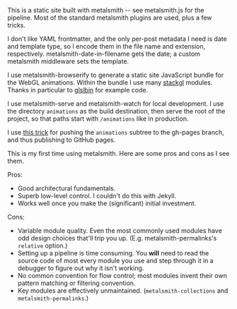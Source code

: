 This is a static site built with metalsmith -- see metalsmith.js for the pipeline. Most of the standard metalsmith plugins are used, plus a few tricks.

I don't like YAML frontmatter, and the only per-post metadata I need is date and template type, so I encode them in the file name and extension, respectively. metalsmith-date-in-filename gets the date; a custom metalsmith middleware sets the template.

I use metalsmith-browserify to generate a static site JavaScript bundle for the WebGL animations. Within the bundle I use many [stackgl](http://stack.gl/) modules. Thanks in particular to [glslbin](http://glslb.in/) for example code.

I use metalsmith-serve and metalsmith-watch for local development. I use the directory `animations` as the build destination, then serve the root of the project, so that paths start with `/animations` like in production.

I use [this trick](https://gist.github.com/cobyism/4730490) for pushing the `animations` subtree to the gh-pages branch, and thus publishing to GitHub pages.

This is my first time using metalsmith. Here are some pros and cons as I see them.

Pros:

* Good architectural fundamentals.
* Superb low-level control. I couldn't do this with Jekyll.
* Works well once you make the (significant) initial investment.

Cons:

* Variable module quality. Even the most commonly used modules have odd design choices that'll trip you up. (E.g. metalsmith-permalinks's `relative` option.)
* Setting up a pipeline is time consuming. You **will** need to read the source code of most every module you use and step through it in a debugger to figure out why it isn't working.
* No common convention for flow control; most modules invent their own pattern matching or filtering convention.
* Key modules are effectively unmaintained. (`metalsmith-collections` and `metalsmith-permalinks`.)
